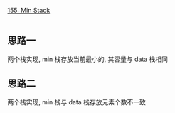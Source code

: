 [155. Min Stack](https://leetcode.com/problems/min-stack/)


```

```

## 思路一
两个栈实现, min 栈存放当前最小的, 其容量与 data 栈相同



## 思路二
两个栈实现, min 栈与 data 栈存放元素个数不一致


